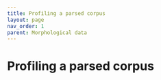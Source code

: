 ```yaml
---
title: Profiling a parsed corpus
layout: page
nav_order: 1
parent: Morphological data
---
```



# Profiling a parsed corpus
